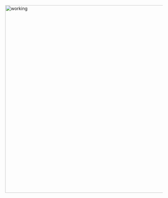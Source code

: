 <img width="599" alt="working" src="https://github.com/AkshaySodhi/musiC/assets/95957791/ff3c23a2-13b6-4e1c-9baf-5649afdffe16">
